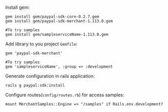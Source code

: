 Install gem:

    gem install gem/paypal-sdk-core-0.2.7.gem
    gem install gem/paypal-sdk-merchant-1.113.0.gem
	
    #To try samples
    gem install gem/sampleserviceName-1.113.0.gem
	
Add library to you project `Gemfile`:

    gem 'paypal-sdk-merchant'

    #To try samples
    gem 'sampleserviceName', :group => :development

Generate configuration in rails application:

    rails g paypal:sdk:install

Configure routes(`config/routes.rb`) for access samples:

    mount MerchantSamples::Engine => "/samples" if Rails.env.development?
